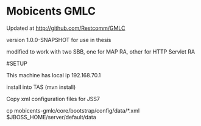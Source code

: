 # Mobicents GMLC

Updated at http://github.com/Restcomm/GMLC

version 1.0.0-SNAPSHOT for use in thesis

modified to work with two SBB, one for MAP RA, other for HTTP Servlet RA

#SETUP

This machine has local ip 192.168.70.1


install into TAS  (mvn install)

Copy xml configuration files for JSS7

cp mobicents-gmlc/core/bootstrap/config/data/*.xml $JBOSS_HOME/server/default/data


